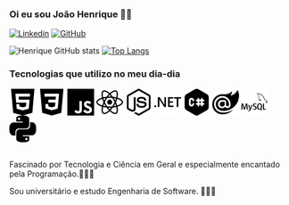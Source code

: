 ### Oi eu sou João Henrique 🖖🏻

[![Linkedin](https://img.shields.io/badge/LinkedIn-0077B5?style=for-the-badge&logo=linkedin&logoColor=white)](https://www.linkedin.com/in/jo%C3%A3o-henrique-04134a209/)
[![GitHub](https://img.shields.io/badge/GitHub-100000?style=for-the-badge&logo=github&logoColor=white)](https://github.com/Joao-Henriq)

![Henrique GitHub stats](https://github-readme-stats.vercel.app/api?username=Joao-Henriq&show_icons=true&theme=blueberry)
[![Top Langs](https://github-readme-stats.vercel.app/api/top-langs/?username=Joao-Henriq)](https://github.com/Joao-Henriq/github-readme-stats)
### Tecnologias que utilizo no meu dia-dia
<div style="display: inline_block">
  <img align="center" alt="HTML5" src="./html5.svg""/>
  <img align="center" alt="CSS3" src="./css3.svg"/>
  <img align="center" alt="Javascript" src="./javascript.svg"/>
  <img align="center" alt="React" src="./react.svg"/>
  <img align="center" alt="NodeJs" src="./nodedotjs.svg"/>
  <img align="center" alt="Dotnet" src="./dotnet.svg"/>
  <img align="center" alt="C#" src="./csharp.svg"/>
  <img align="center" alt="Blazor" src="./blazor.svg"/>
  <img align="center" alt="mysql" src="./mysql.svg"/>
  <img align="center" alt="python" src="./python.svg"/>
</div>

<br>

Fascinado por Tecnologia e Ciência em Geral e especialmente encantado pela Programação.👨🏽‍💻

Sou universitário e estudo Engenharia de Software. 🧑🏻‍💻
